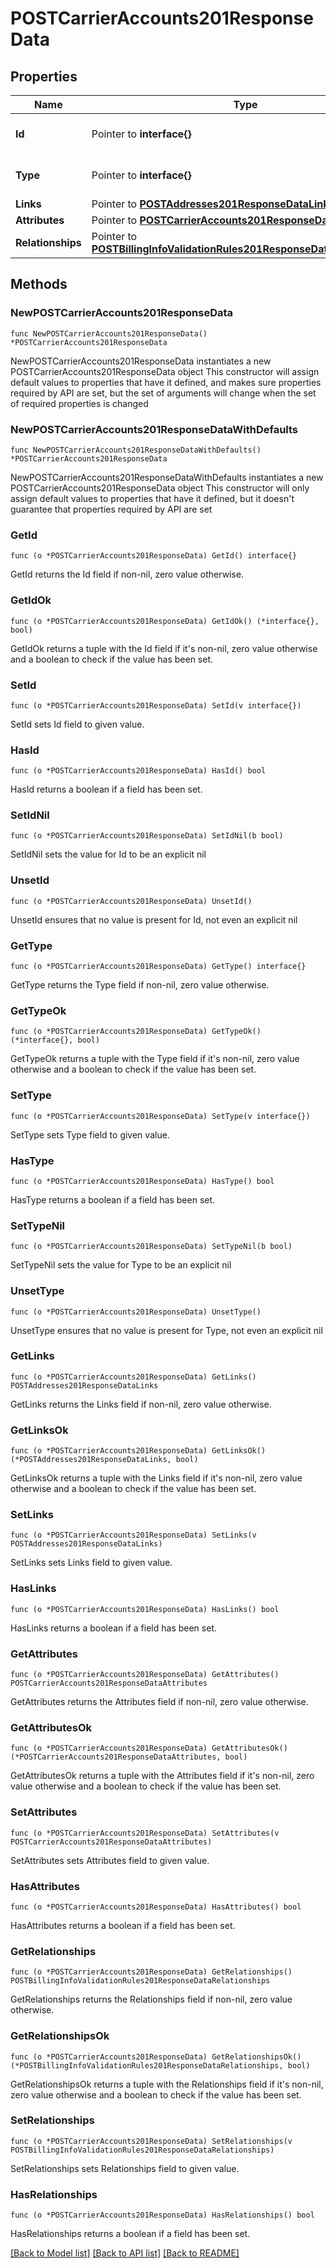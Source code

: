 # POSTCarrierAccounts201ResponseData

## Properties

Name | Type | Description | Notes
------------ | ------------- | ------------- | -------------
**Id** | Pointer to **interface{}** | The resource&#39;s id | [optional] 
**Type** | Pointer to **interface{}** | The resource&#39;s type | [optional] 
**Links** | Pointer to [**POSTAddresses201ResponseDataLinks**](POSTAddresses201ResponseDataLinks.md) |  | [optional] 
**Attributes** | Pointer to [**POSTCarrierAccounts201ResponseDataAttributes**](POSTCarrierAccounts201ResponseDataAttributes.md) |  | [optional] 
**Relationships** | Pointer to [**POSTBillingInfoValidationRules201ResponseDataRelationships**](POSTBillingInfoValidationRules201ResponseDataRelationships.md) |  | [optional] 

## Methods

### NewPOSTCarrierAccounts201ResponseData

`func NewPOSTCarrierAccounts201ResponseData() *POSTCarrierAccounts201ResponseData`

NewPOSTCarrierAccounts201ResponseData instantiates a new POSTCarrierAccounts201ResponseData object
This constructor will assign default values to properties that have it defined,
and makes sure properties required by API are set, but the set of arguments
will change when the set of required properties is changed

### NewPOSTCarrierAccounts201ResponseDataWithDefaults

`func NewPOSTCarrierAccounts201ResponseDataWithDefaults() *POSTCarrierAccounts201ResponseData`

NewPOSTCarrierAccounts201ResponseDataWithDefaults instantiates a new POSTCarrierAccounts201ResponseData object
This constructor will only assign default values to properties that have it defined,
but it doesn't guarantee that properties required by API are set

### GetId

`func (o *POSTCarrierAccounts201ResponseData) GetId() interface{}`

GetId returns the Id field if non-nil, zero value otherwise.

### GetIdOk

`func (o *POSTCarrierAccounts201ResponseData) GetIdOk() (*interface{}, bool)`

GetIdOk returns a tuple with the Id field if it's non-nil, zero value otherwise
and a boolean to check if the value has been set.

### SetId

`func (o *POSTCarrierAccounts201ResponseData) SetId(v interface{})`

SetId sets Id field to given value.

### HasId

`func (o *POSTCarrierAccounts201ResponseData) HasId() bool`

HasId returns a boolean if a field has been set.

### SetIdNil

`func (o *POSTCarrierAccounts201ResponseData) SetIdNil(b bool)`

 SetIdNil sets the value for Id to be an explicit nil

### UnsetId
`func (o *POSTCarrierAccounts201ResponseData) UnsetId()`

UnsetId ensures that no value is present for Id, not even an explicit nil
### GetType

`func (o *POSTCarrierAccounts201ResponseData) GetType() interface{}`

GetType returns the Type field if non-nil, zero value otherwise.

### GetTypeOk

`func (o *POSTCarrierAccounts201ResponseData) GetTypeOk() (*interface{}, bool)`

GetTypeOk returns a tuple with the Type field if it's non-nil, zero value otherwise
and a boolean to check if the value has been set.

### SetType

`func (o *POSTCarrierAccounts201ResponseData) SetType(v interface{})`

SetType sets Type field to given value.

### HasType

`func (o *POSTCarrierAccounts201ResponseData) HasType() bool`

HasType returns a boolean if a field has been set.

### SetTypeNil

`func (o *POSTCarrierAccounts201ResponseData) SetTypeNil(b bool)`

 SetTypeNil sets the value for Type to be an explicit nil

### UnsetType
`func (o *POSTCarrierAccounts201ResponseData) UnsetType()`

UnsetType ensures that no value is present for Type, not even an explicit nil
### GetLinks

`func (o *POSTCarrierAccounts201ResponseData) GetLinks() POSTAddresses201ResponseDataLinks`

GetLinks returns the Links field if non-nil, zero value otherwise.

### GetLinksOk

`func (o *POSTCarrierAccounts201ResponseData) GetLinksOk() (*POSTAddresses201ResponseDataLinks, bool)`

GetLinksOk returns a tuple with the Links field if it's non-nil, zero value otherwise
and a boolean to check if the value has been set.

### SetLinks

`func (o *POSTCarrierAccounts201ResponseData) SetLinks(v POSTAddresses201ResponseDataLinks)`

SetLinks sets Links field to given value.

### HasLinks

`func (o *POSTCarrierAccounts201ResponseData) HasLinks() bool`

HasLinks returns a boolean if a field has been set.

### GetAttributes

`func (o *POSTCarrierAccounts201ResponseData) GetAttributes() POSTCarrierAccounts201ResponseDataAttributes`

GetAttributes returns the Attributes field if non-nil, zero value otherwise.

### GetAttributesOk

`func (o *POSTCarrierAccounts201ResponseData) GetAttributesOk() (*POSTCarrierAccounts201ResponseDataAttributes, bool)`

GetAttributesOk returns a tuple with the Attributes field if it's non-nil, zero value otherwise
and a boolean to check if the value has been set.

### SetAttributes

`func (o *POSTCarrierAccounts201ResponseData) SetAttributes(v POSTCarrierAccounts201ResponseDataAttributes)`

SetAttributes sets Attributes field to given value.

### HasAttributes

`func (o *POSTCarrierAccounts201ResponseData) HasAttributes() bool`

HasAttributes returns a boolean if a field has been set.

### GetRelationships

`func (o *POSTCarrierAccounts201ResponseData) GetRelationships() POSTBillingInfoValidationRules201ResponseDataRelationships`

GetRelationships returns the Relationships field if non-nil, zero value otherwise.

### GetRelationshipsOk

`func (o *POSTCarrierAccounts201ResponseData) GetRelationshipsOk() (*POSTBillingInfoValidationRules201ResponseDataRelationships, bool)`

GetRelationshipsOk returns a tuple with the Relationships field if it's non-nil, zero value otherwise
and a boolean to check if the value has been set.

### SetRelationships

`func (o *POSTCarrierAccounts201ResponseData) SetRelationships(v POSTBillingInfoValidationRules201ResponseDataRelationships)`

SetRelationships sets Relationships field to given value.

### HasRelationships

`func (o *POSTCarrierAccounts201ResponseData) HasRelationships() bool`

HasRelationships returns a boolean if a field has been set.


[[Back to Model list]](../README.md#documentation-for-models) [[Back to API list]](../README.md#documentation-for-api-endpoints) [[Back to README]](../README.md)


